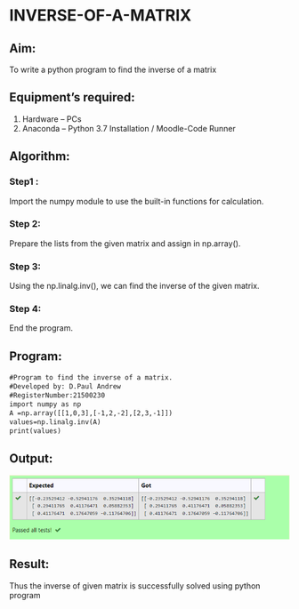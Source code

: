 # INVERSE-OF-A-MATRIX
## Aim:
To write a python program to find the inverse of a matrix
## Equipment’s required:
1. 	Hardware – PCs
2. 	Anaconda – Python 3.7 Installation / Moodle-Code Runner
## Algorithm:
### Step1 :
Import the numpy module to use the built-in functions for calculation. 
### Step 2: 
Prepare the lists from the given matrix and assign in np.array().
### Step 3: 
Using the np.linalg.inv(), we can find the inverse of the given matrix.
### Step 4: 
End the program.

## Program:
```
#Program to find the inverse of a matrix.
#Developed by: D.Paul Andrew
#RegisterNumber:21500230
import numpy as np
A =np.array([[1,0,3],[-1,2,-2],[2,3,-1]])
values=np.linalg.inv(A)
print(values)
```
## Output:
![Output](./output.png)
## Result:
Thus the inverse of given matrix is successfully solved using python program

